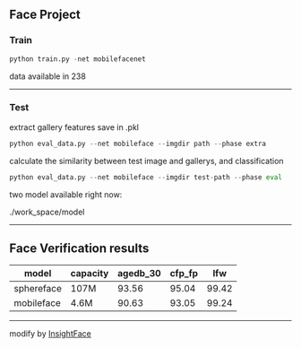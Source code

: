 ## Face Project
### Train
```python
python train.py -net mobilefacenet
```
data available in 238
***
### Test
extract gallery features save in .pkl 
```python
python eval_data.py --net mobileface --imgdir path --phase extra
```
calculate the similarity between test image and gallerys, and classification
```python
python eval_data.py --net mobileface --imgdir test-path --phase eval
```
two model available right now:

./work_space/model
***
## Face Verification results

model | capacity | agedb_30 | cfp_fp | lfw
---|---|--- |--- |---|
sphereface | 107M | 93.56 | 95.04 | 99.42
mobileface | 4.6M | 90.63 | 93.05 | 99.24


***
modify by [InsightFace](https://github.com/TreB1eN/InsightFace_Pytorch)
